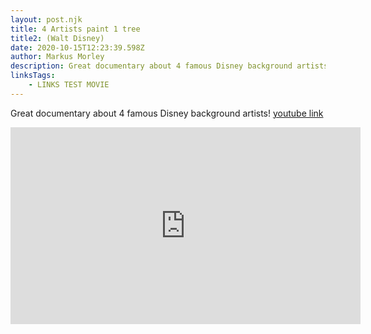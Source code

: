 ```yaml
---
layout: post.njk
title: 4 Artists paint 1 tree
title2: (Walt Disney)
date: 2020-10-15T12:23:39.598Z
author: Markus Morley
description: Great documentary about 4 famous Disney background artists! Great documentary about 4 famous Disney background artists! Great documentary about 4 famous Disney background artists! Great documentary about 4 famous Disney background artists!
linksTags:
    - LINKS TEST MOVIE
---
```


Great documentary about 4 famous Disney background artists!
[youtube link](https://www.youtube.com/watch?v=9Dg8w6gk4cE)

<iframe width="560" height="315" src="https://www.youtube.com/embed/9Dg8w6gk4cE" frameborder="0" allow="accelerometer; autoplay; clipboard-write; encrypted-media; gyroscope; picture-in-picture" allowfullscreen></iframe>
